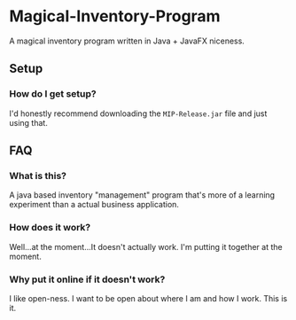 # Magical-Inventory-Program
A magical inventory program written in Java + JavaFX niceness.

## Setup
### How do I get setup?
I'd honestly recommend downloading the ```MIP-Release.jar``` file and just using that.


## FAQ
### What is this?
A java based inventory "management" program that's more of a learning experiment than a actual business application.

### How does it work?
Well...at the moment...It doesn't actually work. I'm putting it together at the moment.

### Why put it online if it doesn't work?
I like open-ness. I want to be open about where I am and how I work. This is it.
